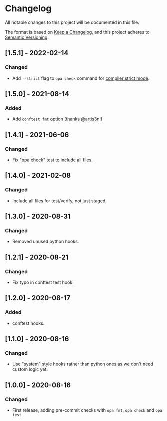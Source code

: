 # Changelog
All notable changes to this project will be documented in this file.

The format is based on [Keep a Changelog](https://keepachangelog.com/en/1.0.0/),
and this project adheres to [Semantic Versioning](https://semver.org/spec/v2.0.0.html).

## [1.5.1] - 2022-02-14
### Changed
- Add `--strict` flag to `opa check` command for [compiler strict mode](https://www.openpolicyagent.org/docs/latest/strict/).

## [1.5.0] - 2021-08-14
### Added
- Add `conftest fmt` option (thanks [@artis3n](https://github.com/artis3n)!)

## [1.4.1] - 2021-06-06
### Changed
- Fix "opa check" test to include all files.

## [1.4.0] - 2021-02-08
### Changed
- Include all files for test/verify, not just staged.

## [1.3.0] - 2020-08-31
### Changed
- Removed unused python hooks.

## [1.2.1] - 2020-08-21
### Changed
- Fix typo in conftest test hook.

## [1.2.0] - 2020-08-17
### Added
- conftest hooks.

## [1.1.0] - 2020-08-16
### Changed
- Use "system" style hooks rather than python ones as we don't need custom logic yet.

## [1.0.0] - 2020-08-16
### Changed
- First release, adding pre-commit checks with `opa fmt`, `opa check` and `opa test`
